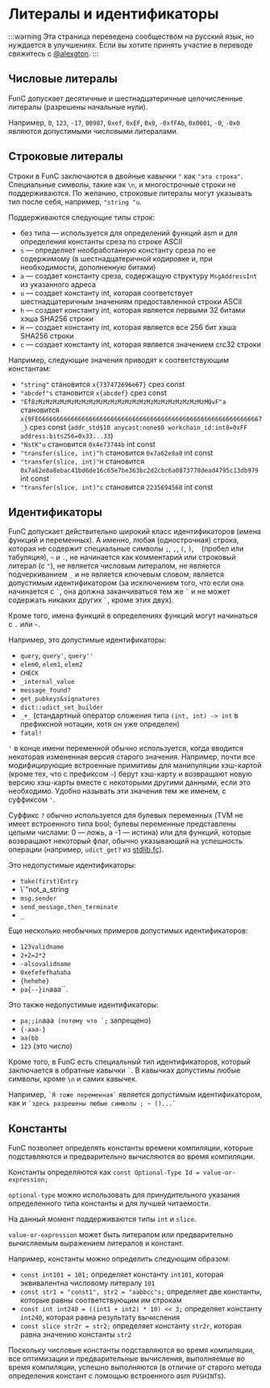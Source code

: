 # Литералы и идентификаторы

:::warning
Эта страница переведена сообществом на русский язык, но нуждается в улучшениях. Если вы хотите принять участие в переводе свяжитесь с [@alexgton](https://t.me/alexgton).
:::

## Числовые литералы

FunC допускает десятичные и шестнадцатеричные целочисленные литералы (разрешены начальные нули).

Например, `0`, `123`, `-17`, `00987`, `0xef`, `0xEF`, `0x0`, `-0xfFAb`, `0x0001`, `-0`, `-0x0` являются допустимыми числовыми литералами.

## Строковые литералы

Строки в FunC заключаются в двойные кавычки `"` как `"эта строка"`. Специальные символы, такие как `\n`, и многострочные строки не поддерживаются.
По желанию, строковые литералы могут указывать тип после себя, например, `"string "u`.

Поддерживаются следующие типы строк:

- без типа — используется для определений функций asm и для определения константы среза по строке ASCII
- `s` — определяет необработанную константу среза по ее содержимому (в шестнадцатеричной кодировке и, при необходимости, дополненную битами)
- `a` — создает константу среза, содержащую структуру `MsgAddressInt` из указанного адреса
- `u` — создает константу int, которая соответствует шестнадцатеричным значениям предоставленной строки ASCII
- `h` — создает константу int, которая является первыми 32 битами хэша SHA256 строки
- `H` — создает константу int, которая является все 256 бит хэша SHA256 строки
- `c` — создает константу int, которая является значением crc32 строки

Например, следующие значения приводят к соответствующим константам:

- `"string"` становится `x{737472696e67}` срез const
- `"abcdef"s` становится `x{abcdef}` срез const
- `"Ef8zMzMzMzMzMzMzMzMzMzMzMzMzMzMzMzMzMzMzMzMzMzMzMzM0vF"a` становится `x{9FE66666666666666666666666666666666666666666666666666666666666667_}` срез const (`addr_std$10 anycast:none$0 workchain_id:int8=0xFF address:bits256=0x33...33`)
- `"NstK"u` становится `0x4e73744b` int const
- `"transfer(slice, int)"h` становится `0x7a62e8a8` int const
- `"transfer(slice, int)"H` становится `0x7a62e8a8ebac41bd6de16c65e7be363bc2d2cbc6a0873778dead4795c13db979` int const
- `"transfer(slice, int)"c` становится `2235694568` int const

## Идентификаторы

FunC допускает действительно широкий класс идентификаторов (имена функций и переменных). А именно, любая (однострочная) строка, которая не содержит специальные символы `;`, `,`, `(`, `)`, ` ` (пробел или табуляция), `~` и `.`, не начинается как комментарий или строковый литерал (с `"`), не является числовым литералом, не является подчеркиванием `_` и не является ключевым словом, является допустимым идентификатором (за исключением того, что если она начинается с `` ` ``, она должна заканчиваться тем же `` ` `` и не может содержать никаких других `` ` ``, кроме этих двух).

Кроме того, имена функций в определениях функций могут начинаться с `.` или `~`.

Например, это допустимые идентификаторы:

- `query`, `query'`, `query''`
- `elem0`, `elem1`, `elem2`
- `CHECK`
- `_internal_value`
- `message_found?`
- `get_pubkeys&signatures`
- `dict::udict_set_builder`
- `_+_` (стандартный оператор сложения типа `(int, int) -> int` в префиксной нотации, хотя он уже определен)
- `fatal!`

`'` в конце имени переменной обычно используется, когда вводится некоторая измененная версия старого значения. Например, почти все модифицирующие встроенные примитивы для манипуляции хэш-картой (кроме тех, что с префиксом `~`) берут хэш-карту и возвращают новую версию хэш-карты вместе с некоторыми другими данными, если это необходимо. Удобно называть эти значения тем же именем, с суффиксом `'`.

Суффикс `?` обычно используется для булевых переменных (TVM не имеет встроенного типа bool; булевы переменные представлены целыми числами: 0 — ложь, а -1 — истина) или для функций, которые возвращают некоторый флаг, обычно указывающий на успешность операции (например, `udict_get?` из [stdlib.fc](/v3/documentation/smart-contracts/func/docs/stdlib)).

Это недопустимые идентификаторы:

- `take(first)Entry`
- \\`"not_a_string
- `msg.sender`
- `send_message,then_terminate`
- `_`

Еще несколько необычных примеров допустимых идентификаторов:

- `123validname`
- `2+2=2*2`
- `-alsovalidname`
- `0xefefefhahaha`
- `{hehehe}`
- `pa{--}in`aaa\`\`.

Это также недопустимые идентификаторы:

- `pa;;in`aaa`` (потому что `;`` запрещено)
- `{-aaa-}`
- `aa(bb`
- `123` (это число)

Кроме того, в FunC есть специальный тип идентификаторов, который заключается в обратные кавычки `` ` ``.
В кавычках допустимы любые символы, кроме `\n` и самих кавычек.

Например, `` `Я тоже переменная` `` является допустимым идентификатором, как и `` `здесь разрешены любые символы ; ~ ()...` ``

## Константы

FunC позволяет определять константы времени компиляции, которые подставляются и предварительно вычисляются во время компиляции.

Константы определяются как `const Optional-Type Id = value-or-expression;`

`optional-type` можно использовать для принудительного указания определенного типа константы и для лучшей читаемости.

На данный момент поддерживаются типы `int` и `slice`.

`value-or-expression` может быть литералом или предварительно вычисляемым выражением литералов и констант.

Например, константы можно определить следующим образом:

- `const int101 = 101;` определяет константу `int101`, которая эквивалентна числовому литералу `101`
- `const str1 = "const1", str2 = "aabbcc"s;` определяет две константы, которые равны соответствующим им строкам
- `const int int240 = ((int1 + int2) * 10) << 3;` определяет константу `int240`, которая равна результату вычисления
- `const slice str2r = str2;` определяет константу `str2r`, которая равна значению константы `str2`

Поскольку числовые константы подставляются во время компиляции, все оптимизации и предварительные вычисления, выполняемые во время компиляции, успешно выполняются (в отличие от старого метода определения констант с помощью встроенного asm `PUSHINT`s).
